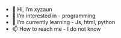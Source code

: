 - 👋 Hi, I’m xyzaun
- 👀 I’m interested in - programming
- 🌱 I’m currently learning - Js, html, python
- 📫 How to reach me - I do not know

<!---
KeJcz2137/KeJcz2137 is a ✨ special ✨ repository because its `README.md` (this file) appears on your GitHub profile.
You can click the Preview link to take a look at your changes.
--->
